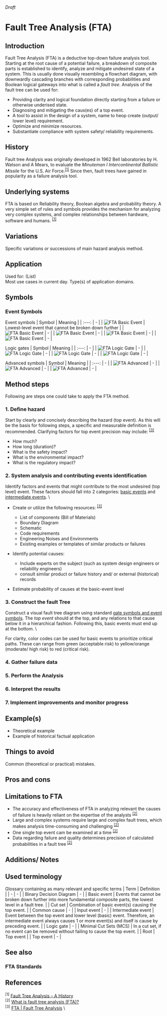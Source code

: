 _Draft_

# Fault Tree Analysis (FTA)

## Introduction 
Fault Tree Analysis (FTA) is a deductive top-down failure analysis tool. Starting at the root cause of a potential failure, a breakdown of composite parts is established to identify, analyze and mitigate undesired state of a system. This is usually done visually resembling a flowchart diagram, with downwardly cascading branches with corresponding probabilities and Boolean logical gateways into what is called a _fault tree_. Analysis of the fault tree can be used for:
* Providing clarity and logical foundation directly starting from a failure or otherwise underised state.
* Diagnosing and mitigating the caus(es) of a top event.
* A tool to assist in the design of a system, name to heop create (output/ lower level) requirement.
* Optimize and minimize resources.
* Substantiate compliance with system safety/ reliability requirements.


## History
Fault tree Analysis was originally developed in 1962 Bell laboratories by H. Watson and A Mears, to evaluate the _Minuteman I Intercontinental Ballistic Missile_ for the U.S. Air Force.<sup>[[1]](#references)</sup> Since then, fault trees have gained in popularity as a failure analysis tool.

## Underlying systems
FTA is based on Reliability theory, Boolean algebra and probability theory. A very simple set of rules and symbols provides the mechanism for analyzing very complex systems, and complex relationships between hardware, software and humans. <sup>[[1]](#references)</sup>

## Variations
Specific variations or successions of main hazard analysis method.

## Application
Used for: (List) \
Most use cases in current day. Type(s) of application domains. 

## Symbols

### Event Symbols
Event symbols
| Symbol | Meaning |
| :---: | - |
| ![FTA Basic Event](images/fta_symbol_event.png) | Lowest-level event that cannot be broken down further | 
| ![FTA Basic Event](images/fta_symbol_conditional_event.png) | - |
| ![FTA Basic Event](images/fta_symbol_top_event.png) | - |
| ![FTA Basic Event](images/fta_symbol_intermediate_event.png) | - |
| ![FTA Basic Event](images/fta_symbol_underdeveloped_event.png) | - |

Logic gates
| Symbol | Meaning |
| :---: | - |
| ![FTA Logic Gate](images/fta_symbol_and.png) | - |
| ![FTA Logic Gate](images/fta_symbol_or.png) | - |
| ![FTA Logic Gate](images/fta_symbol_xor) | - |
| ![FTA Logic Gate](images/) | - |

Advanced symbols
| Symbol | Meaning |
| :---: | - |
| ![FTA Advanced](images/fta_symbol_inhibit.png) | - | 
| ![FTA Advanced](images/fta_symbol_transfer_in.png) | - | 
| ![FTA Advanced](images/fta_symbol_transfer_out.png) | - | 


## Method steps
Following are steps one could take to apply the FTA method. 

### 1. Define hazard
Start by clearly and concisely describing the hazard (top event). As this will be the basis for following steps, a specific and measurable definition is recommended. Clarifying factors for top event precision may include: <sup>[[3]](#references)
* How much?
* How long (duration)?
* What is the safety impact?
* What is the environmental impact?
* What is the regulatory impact?

### 2. System analysis and contributing events identification
Identify factors and events that might contribute to the most undesired (top level) event. These factors should fall into 2 categories: [basic events](#used-terminology) and [intermediate events](#used-terminology). \
* Create or utilize the following resources: <sup>[[3]](#references)</sup>
	* List of components (Bill of Materials)
	* Boundary Diagram
	* Schematic
	* Code requirements
	* Engineering Noises and Environments
	* Existing examples or templates of similar products or failures

* Identify potential causes:
	* Include experts on the subject (such as system design engineers or reliability engineers) 
	* consult similar product or failure history and/ or external (historical) records

* Estimate probability of causes at the basic-event level

### 3. Construct the fault Tree
Construct a visual fault tree diagram using standard [gate symbols and event symbols](#symbols). The _top event_ should at the top, and any relations to that cause below it in a hierarchical fashion. Following this, basic events must end up at the bottom. \

For clarity, color codes can be used for basic events to prioritize critical paths. These can range from green (acceptable risk) to yellow/orange (moderate/ high risk) to red (critical risk).
 
### 4. Gather failure data


### 5. Perform the Analysis


### 6. Interpret the results


### 7. Implement improvements and monitor progress



## Example(s)
* Theoretical example
* Example of historical factual application

## Things to avoid
Common (theoretical or practical) mistakes.

## Pros and cons
## Limitations to FTA
* The accuracy and effectiveness of FTA in analyzing relevant the causes of failure is heavily reliant on the expertise of the analysts <sup>[[2]](#references)</sup>
* Large and complex systems require large and complex fault trees, which makes analysis time-consuming and challenging <sup>[[2]](#references)</sup>
* One single top event cam be examined at a time <sup>[[2]](#references)</sup>
* Data regarding failure and quality determines precision of calculated probabilities in a fault tree <sup>[[2]](#references)</sup>

## Additions/ Notes


## Used terminology
Glossary containing as many relevant and specific terms
| Term | Definition |
| - | - |
| Binary Decision Diagram | - |
| Basic event | Events that cannot be broken down further into more fundamental composite parts, the lowest level in a fault tree. | 
| Cut set | Combination of basic event(s) causing the top event. |
| Common cause | - |
| Input event | - |
| Intermediate event | Event between the top event and lower level (basic) event. Therefore, an intermediate event always causes 1 or more event(s) and itself is cause by preceding event. |
| Logic gate | - |
| Minimal Cut Sets (MCS) | In a cut set, if no event can be removed without failing to cause the top event. |
| Root | Top event |
| Top event | - |

## See also
### FTA Standards


## References
<sup>[1]</sup> [Fault Tree Analysis – A History](https://web.archive.org/web/20110723124816/http://www.fault-tree.net/papers/ericson-fta-history.pdf) \
<sup>[2]</sup> [What is fault tree analysis (FTA)?](https://www.ibm.com/topics/fault-tree-analysis) \
<sup>[3]</sup> [FTA | Fault Tree Analysis](https://quality-one.com/fta/) \

